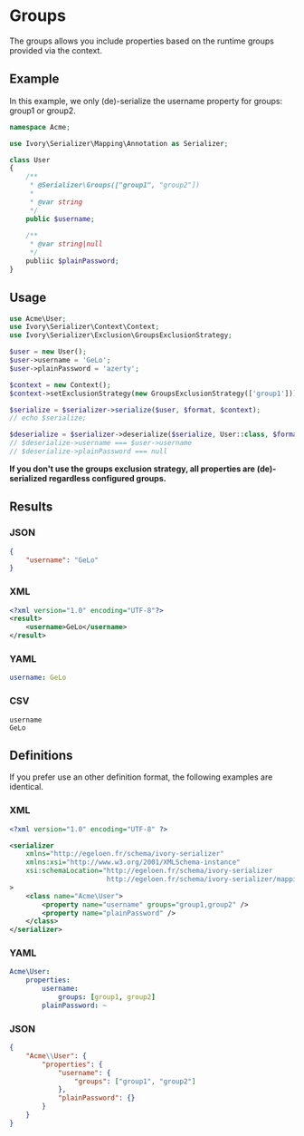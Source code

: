 # Groups

The groups allows you include properties based on the runtime groups provided via the context.

## Example

In this example, we only (de)-serialize the username property for groups: group1 or group2.

``` php
namespace Acme;

use Ivory\Serializer\Mapping\Annotation as Serializer;

class User
{
    /**
     * @Serializer\Groups(["group1", "group2"])
     *
     * @var string
     */
    public $username;
    
    /**
     * @var string|null
     */
    publiic $plainPassword;
}
```

## Usage

``` php
use Acme\User;
use Ivory\Serializer\Context\Context;
use Ivory\Serializer\Exclusion\GroupsExclusionStrategy;

$user = new User();
$user->username = 'GeLo';
$user->plainPassword = 'azerty';

$context = new Context();
$context->setExclusionStrategy(new GroupsExclusionStrategy(['group1']));

$serialize = $serializer->serialize($user, $format, $context);
// echo $serialize;

$deserialize = $serializer->deserialize($serialize, User::class, $format, $context);
// $deserialize->username === $user->username
// $deserialize->plainPassword === null
```

**If you don't use the groups exclusion strategy, all properties are (de)-serialized regardless configured groups.**

## Results

### JSON

``` json
{
    "username": "GeLo"
}
```

### XML

``` xml
<?xml version="1.0" encoding="UTF-8"?>
<result>
    <username>GeLo</username>
</result>
```

### YAML

``` yaml
username: GeLo
```

### CSV

``` csv
username
GeLo
```

## Definitions

If you prefer use an other definition format, the following examples are identical. 

### XML

``` xml
<?xml version="1.0" encoding="UTF-8" ?>

<serializer
    xmlns="http://egeloen.fr/schema/ivory-serializer"
    xmlns:xsi="http://www.w3.org/2001/XMLSchema-instance"
    xsi:schemaLocation="http://egeloen.fr/schema/ivory-serializer
                        http://egeloen.fr/schema/ivory-serializer/mapping-1.0.xsd"
>
    <class name="Acme\User">
        <property name="username" groups="group1,group2" />
        <property name="plainPassword" />
    </class>
</serializer>
```

### YAML

``` yaml
Acme\User:
    properties:
        username:
            groups: [group1, group2]
        plainPassword: ~
```

### JSON

``` json
{
    "Acme\\User": {
        "properties": {
            "username": {
                "groups": ["group1", "group2"]
            },
            "plainPassword": {}
        }
    }
}
```
